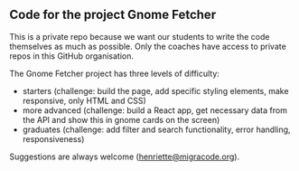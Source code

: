 ## Code for the project Gnome Fetcher

This is a private repo because we want our students to write the code themselves as much as possible. Only the coaches have access to private repos in this GitHub organisation.

The Gnome Fetcher project has three levels of difficulty: 
* starters (challenge: build the page, add specific styling elements, make responsive, only HTML and CSS)
* more advanced (challenge: build a React app, get necessary data from the API and show this in gnome cards on the screen)
* graduates (challenge: add filter and search functionality, error handling, responsiveness)

Suggestions are always welcome (henriette@migracode.org). 